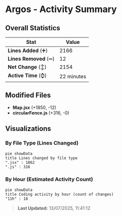 # Argos - Activity Summary 

## Overall Statistics

| Stat                   | Value                                                             |
| ---------------------- | ----------------------------------------------------------------- |
| **Lines Added** (➕)   | 2166                                          |
| **Lines Removed** (➖) | 12                                        |
| **Net Change** (↕)    | 2154                |
| **Active Time** (⌚)   | 22 minutes |


## Modified Files
- **Map.jsx** (+1850, -12)
- **circularFence.js** (+316, -0)

## Visualizations

### By File Type (Lines Changed)

```mermaid
pie showData
title Lines changed by file type
".jsx" : 1862
".js" : 316
```

### By Hour (Estimated Activity Count)

```mermaid
pie showData
title Coding activity by hour (count of changes)
"11h" : 18
```


> **Last Updated:** 13/07/2025, 11:41:12